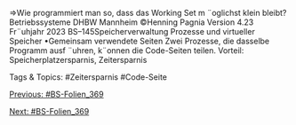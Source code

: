 ⇒Wie programmiert man so, dass das Working Set m ¨oglichst klein bleibt?
Betriebssysteme DHBW Mannheim ©Henning Pagnia Version 4.23 Fr¨uhjahr 2023 BS–145Speicherverwaltung Prozesse und virtueller Speicher
•Gemeinsam verwendete Seiten
Zwei Prozesse, die dasselbe Programm ausf ¨uhren, k¨onnen die Code-Seiten teilen.
Vorteil: Speicherplatzersparnis, Zeitersparnis

   Tags & Topics:
   #Zeitersparnis
   #Code-Seite

[Previous: #BS-Folien_369](BS-Folien_369.md)

[Next: #BS-Folien_369](BS-Folien_369.md)